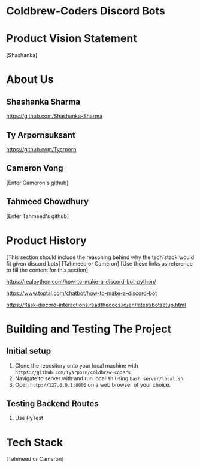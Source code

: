 # Coldbrew-Coders Discord Bots


# Product Vision Statement
[Shashanka]

# About Us
 ## Shashanka Sharma
https://github.com/Shashanka-Sharma

## Ty Arpornsuksant
https://github.com/Tyarporn

## Cameron Vong
[Enter Cameron's github]

## Tahmeed Chowdhury
[Enter Tahmeed's github]



# Product History
[This section should include the reasoning behind why the tech stack would fit given discord bots]
[Tahmeed or Cameron]
[Use these links as reference to fill the content for this section]

https://realpython.com/how-to-make-a-discord-bot-python/

https://www.toptal.com/chatbot/how-to-make-a-discord-bot

https://flask-discord-interactions.readthedocs.io/en/latest/botsetup.html



# Building and Testing The Project
## Initial setup
1. Clone the repository onto your local machine with ```https://github.com/Tyarporn/coldbrew-coders```
2. Navigate to server with and run local.sh using ```bash server/local.sh```
3. Open ```http://127.0.0.1:8000``` on a web browser of your choice.

## Testing Backend Routes
1. Use PyTest



# Tech Stack
[Tahmeed or Cameron]
